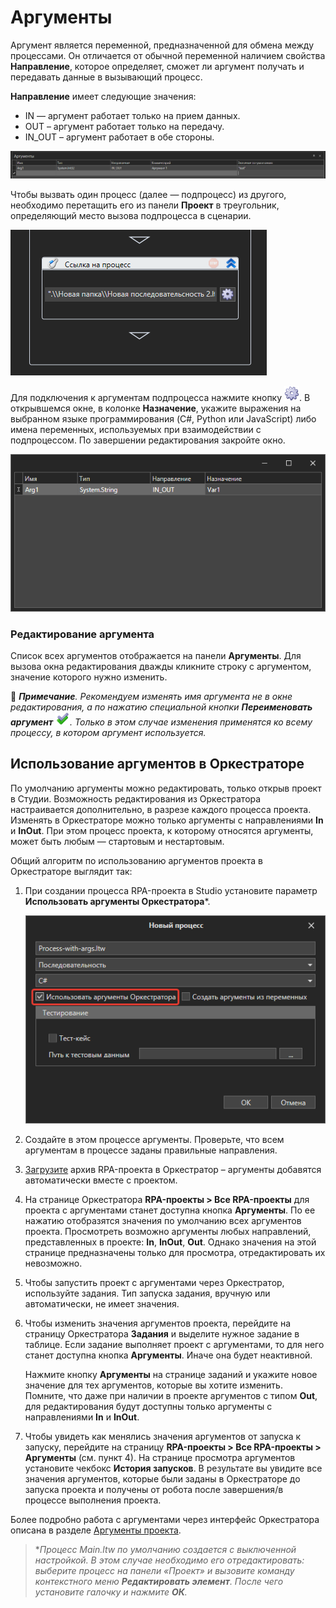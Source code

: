 # Аргументы

Аргумент является переменной, предназначенной для обмена между процессами. Он отличается от обычной переменной наличием свойства **Направление**, которое определяет, сможет ли аргумент получать и передавать данные в вызывающий процесс. 

**Направление** имеет следующие значения:

* IN — аргумент работает только на прием данных.
* OUT – аргумент работает только на передачу. 
* IN\_OUT – аргумент работает в обе стороны.

![Панель «Аргументы»](<../../.gitbook/assets/6 (5).png>)

Чтобы вызвать один процесс (далее — подпроцесс) из другого, необходимо перетащить его из панели **Проект** в треугольник, определяющий место вызова подпроцесса в сценарии.

![Вызов подпроцесса](../../.gitbook/assets/7.png)

Для подключения к аргументам подпроцесса нажмите кнопку ![](<../../.gitbook/assets/8 (3).png>). В открывшемся окне, в колонке **Назначение**, укажите выражения на выбранном языке программирования (C#, Python или JavaScript) либо имена переменных, используемых при взаимодействии с подпроцессом. По завершении редактирования закройте окно.

![Окно с аргументами подпроцесса](../../.gitbook/assets/9.png)


### Редактирование аргумента
Список всех аргументов отображается на панели **Аргументы**. Для вызова окна редактирования дважды кликните строку с аргументом, значение которого нужно изменить. 

:small_blue_diamond: ***Примечание**. Рекомендуем изменять имя аргумента не в окне редактирования, а по нажатию специальной кнопки **Переименовать аргумент** ![](<../../.gitbook/assets/Переименовать переменную.png>). Только в этом случае изменения применятся ко всему процессу, в котором аргумент используется.*

## Использование аргументов в Оркестраторе

По умолчанию аргументы можно редактировать, только открыв проект в Студии. Возможность редактирования из Оркестратора настраивается дополнительно, в разрезе каждого процесса проекта. Изменять в Оркестраторе можно только аргументы с направлениями **In** и **InOut**. При этом процесс проекта, к которому относятся аргументы, может быть любым — стартовым и нестартовым. 

Общий алгоритм по использованию аргументов проекта в Оркестраторе выглядит так:
1. При создании процесса RPA-проекта в Studio установите параметр **Использовать аргументы Оркестратора**\*.

   ![](<../../.gitbook/assets/process-with-args-2.png>)
   
2. Создайте в этом процессе аргументы. Проверьте, что всем аргументам в процессе заданы правильные направления. 
3. [Загрузите](https://docs.primo-rpa.ru/primo-rpa/primo-studio/projects/publish) архив RPA-проекта в Оркестратор – аргументы добавятся автоматически вместе с проектом.
4. На странице Оркестратора **RPA-проекты > Все RPA-проекты** для проекта с аргументами станет доступна кнопка **Аргументы**. По ее нажатию отобразятся значения по умолчанию всех аргументов проекта. Просмотреть возможно аргументы любых направлений, представленных в проекте: **In**, **InOut**, **Out**. Однако значения на этой странице предназначены только для просмотра, отредактировать их невозможно.
5. Чтобы запустить проект с аргументами через Оркестратор, используйте задания. Тип запуска задания, вручную или автоматически, не имеет значения.
6. Чтобы изменить значения аргументов проекта, перейдите на страницу Оркестратора **Задания** и выделите нужное задание в таблице. Если задание выполняет проект с аргументами, то для него станет доступна кнопка **Аргументы**. Иначе она будет неактивной.

   Нажмите кнопку **Аргументы** на странице заданий и укажите новое значение для тех аргументов, которые вы хотите изменить. Помните, что даже при наличии в проекте аргументов с типом **Out**, для редактирования будут доступны только аргументы с направлениями **In** и **InOut**.
7. Чтобы увидеть как менялись значения аргументов от запуска к запуску, перейдите на страницу **RPA-проекты > Все RPA-проекты > Аргументы** (см. пункт 4). На странице просмотра аргументов установите чекбокс **История запусков**. В результате вы увидите все значения аргументов, которые были заданы в Оркестраторе до запуска проекта и получены от робота после завершения/в процессе выполнения проекта.

Более подробно работа с аргументами через интерфейс Оркестратора описана в разделе [Аргументы проекта](https://docs.primo-rpa.ru/primo-rpa/orchestrator/basics/tasks/orch-args).

> \**Процесс Main.ltw по умолчанию создается с выключенной настройкой. В этом случае необходимо его отредактировать: выберите процесс на панели «Проект» и вызовите команду контекстного меню **Редактировать элемент**. После чего установите галочку и нажмите **ОК**.*





